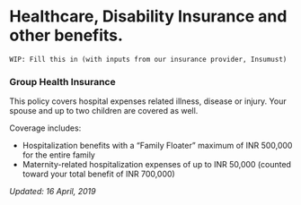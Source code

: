 # Healthcare, Disability Insurance and other benefits.

```
WIP: Fill this in (with inputs from our insurance provider, Insumust)
```

### Group Health Insurance

This policy covers hospital expenses related illness, disease or  injury. Your spouse and up to two children are covered as well.

Coverage includes:

- Hospitalization benefits with a “Family Floater” maximum of INR 500,000 for the entire family
- Maternity-related hospitalization expenses of up to INR 50,000 (counted toward your total benefit of INR 700,000)

_Updated: 16 April, 2019_